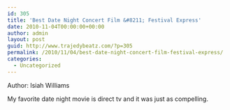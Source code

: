 ```yaml
---
id: 305
title: 'Best Date Night Concert Film &#8211; Festival Express'
date: 2010-11-04T00:00:00+00:00
author: admin
layout: post
guid: http://www.trajedybeatz.com/?p=305
permalink: /2010/11/04/best-date-night-concert-film-festival-express/
categories:
  - Uncategorized
---
```

Author: Isiah Williams

My favorite date night movie is direct tv and it was just as compelling.